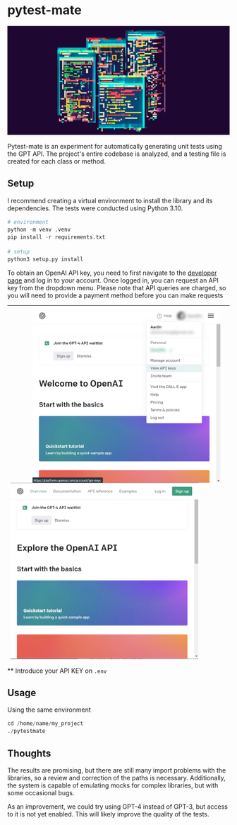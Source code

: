 # pytest-mate

!["Bing AI Generated Images"](images/header.png)



Pytest-mate is an experiment for automatically generating unit tests using the GPT API. The project's entire codebase is analyzed, and a testing file is created for each class or method.

## Setup

I recommend creating a virtual environment to install the library and its dependencies. The tests were conducted using Python 3.10.

```python
# environment
python -m venv .venv
pip install -r requirements.txt

# setup
python3 setup.py install
```



To obtain an OpenAI API key, you need to first navigate to the [developer page](https://platform.openai.com/overview) and log in to your account. Once logged in, you can request an API key from the dropdown menu. Please note that API queries are charged, so you will need to provide a payment method before you can make requests

| <img src="images/openai_step_2.png" align="right" style="zoom:50%;" /><img src="images/openai_step_1.png" align="left" style="zoom: 50%;" /> |      |
| ------------------------------------------------------------ | ---- |

** Introduce your API KEY on `.env`

## Usage

Using the same environment

```python
cd /home/name/my_project
./pytestmate
```



## Thoughts

The results are promising, but there are still many import problems with the libraries, so a review and correction of the paths is necessary. Additionally, the system is capable of emulating mocks for complex libraries, but with some occasional bugs.

As an improvement, we could try using GPT-4 instead of GPT-3, but access to it is not yet enabled. This will likely improve the quality of the tests.
